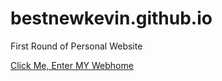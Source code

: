 # bestnewkevin.github.io
First Round of Personal Website

[Click Me, Enter MY Webhome](bestnewkevin.github.io)

